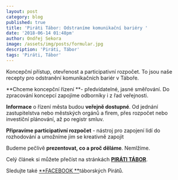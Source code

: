 ```yaml
---
layout: post
category: blog
published: true
title: 'Piráti Tábor: Odstraníme komunikační bariéry '
date: '2018-06-14 01:48pm'
author: Ondřej Sekora
image: /assets/img/posts/formular.jpg
description: 'Piráti, Tábor'
tags: 'Piráti, Tábor'
---
```

Koncepční přístup, otevřenost a participativní rozpočet. To jsou naše recepty pro odstranění komunikačních bariér v Táboře. 

**Chceme koncepční řízení **- předvídatelné, jasné směřování. Do zpracování koncepcí zapojíme odborníky i z řad veřejnosti.

**Informace** o řízení města budou **veřejně dostupné**. Od jednání zastupitelstva nebo městských orgánů a firem, přes rozpočet nebo investiční plánování, až po registr smluv.

**Připravíme participativní rozpočet** - nástroj pro zapojení lidí do rozhodování a umožníme jim se kreativně zapojit

Budeme pečlivě **prezentovat, co a proč děláme**. Nemlžíme.

Celý článek si můžete přečíst na stránkách [**PIRÁTI TÁBOR**](https://tabor.pirati.cz/clanky/2018/06/13/odstranime-komunikacni-bariery/).

Sledujte také [**FACEBOOK **](https://www.facebook.com/PiratiCB/)táborských Pirátů.
